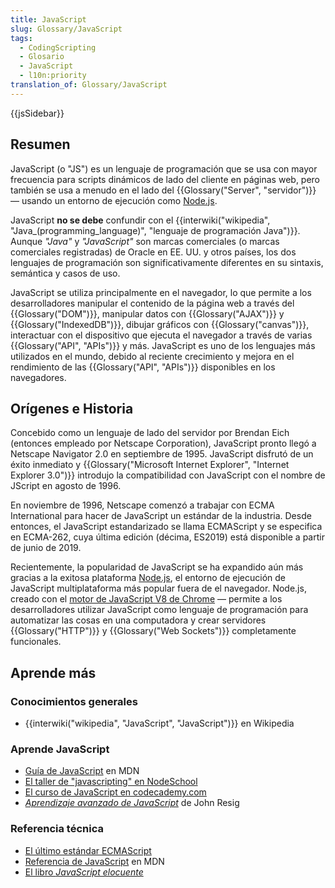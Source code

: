 ```yaml
---
title: JavaScript
slug: Glossary/JavaScript
tags:
  - CodingScripting
  - Glosario
  - JavaScript
  - l10n:priority
translation_of: Glossary/JavaScript
---
```

{{jsSidebar}}

## Resumen

JavaScript (o "JS") es un lenguaje de programación que se usa con mayor frecuencia para scripts dinámicos de lado del cliente en páginas web, pero también se usa a menudo en el lado del {{Glossary("Server", "servidor")}} — usando un entorno de ejecución como [Node.js](https://nodejs.org/).

JavaScript **no se debe** confundir con el {{interwiki("wikipedia", "Java_(programming_language)", "lenguaje de programación Java")}}. Aunque _"Java"_ y _"JavaScript"_ son marcas comerciales (o marcas comerciales registradas) de Oracle en EE. UU. y otros países, los dos lenguajes de programación son significativamente diferentes en su sintaxis, semántica y casos de uso.

JavaScript se utiliza principalmente en el navegador, lo que permite a los desarrolladores manipular el contenido de la página web a través del {{Glossary("DOM")}}, manipular datos con {{Glossary("AJAX")}} y {{Glossary("IndexedDB")}}, dibujar gráficos con {{Glossary("canvas")}}, interactuar con el dispositivo que ejecuta el navegador a través de varias {{Glossary("API", "APIs")}} y más. JavaScript es uno de los lenguajes más utilizados en el mundo, debido al reciente crecimiento y mejora en el rendimiento de las {{Glossary("API", "APIs")}} disponibles en los navegadores.

## Orígenes e Historia

Concebido como un lenguaje de lado del servidor por Brendan Eich (entonces empleado por Netscape Corporation), JavaScript pronto llegó a Netscape Navigator 2.0 en septiembre de 1995. JavaScript disfrutó de un éxito inmediato y {{Glossary("Microsoft Internet Explorer", "Internet Explorer 3.0")}} introdujo la compatibilidad con JavaScript con el nombre de JScript en agosto de 1996.

En noviembre de 1996, Netscape comenzó a trabajar con ECMA International para hacer de JavaScript un estándar de la industria. Desde entonces, el JavaScript estandarizado se llama ECMAScript y se especifica en ECMA-262, cuya última edición (décima, ES2019) está disponible a partir de junio de 2019.

Recientemente, la popularidad de JavaScript se ha expandido aún más gracias a la exitosa plataforma [Node.js](https://nodejs.org/), el entorno de ejecución de JavaScript multiplataforma más popular fuera de el navegador. Node.js, creado con el [motor de JavaScript V8 de Chrome](https://en.wikipedia.org/wiki/V8_(JavaScript_engine)) — permite a los desarrolladores utilizar JavaScript como lenguaje de programación para automatizar las cosas en una computadora y crear servidores {{Glossary("HTTP")}} y {{Glossary("Web Sockets")}} completamente funcionales.

## Aprende más

### Conocimientos generales

- {{interwiki("wikipedia", "JavaScript", "JavaScript")}} en Wikipedia

### Aprende JavaScript

- [Guía de JavaScript](/es/docs/Web/JavaScript/Guide) en MDN
- [El taller de "javascripting" en NodeSchool](http://nodeschool.io/#workshoppers)
- [El curso de JavaScript en codecademy.com](https://www.codecademy.com/tracks/javascript)
- [_Aprendizaje avanzado de JavaScript_](http://ejohn.org/apps/learn/) de John Resig

### Referencia técnica

- [El último estándar ECMAScript](http://www.ecma-international.org/publications/standards/Ecma-262.htm)
- [Referencia de JavaScript](/es/docs/Web/JavaScript/referencia) en MDN
- [El libro _JavaScript elocuente_](http://eloquentjavascript.net/)
